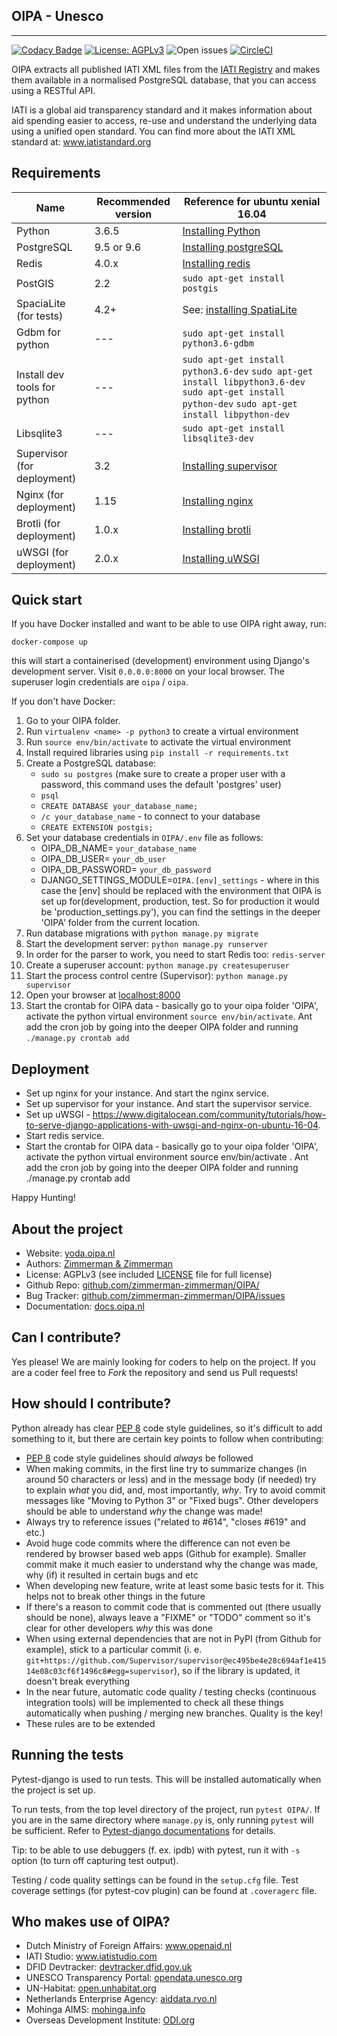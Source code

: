 ## OIPA - Unesco
--------

[![Codacy Badge](https://api.codacy.com/project/badge/Coverage/66a6772e1f264199830b01a86f9a2b47)](https://www.codacy.com/app/eimantas_4/OIPA?utm_source=github.com&utm_medium=referral&utm_content=zimmerman-zimmerman/OIPA&utm_campaign=Badge_Coverage)
[![License: AGPLv3](https://img.shields.io/badge/License-AGPL%20v3-blue.svg)](https://github.com/zimmerman-zimmerman/OIPA/blob/master/LICENSE.MD)
![Open issues](https://img.shields.io/github/issues/zimmerman-zimmerman/OIPA.svg?style=flat)
[![CircleCI](https://circleci.com/gh/zimmerman-zimmerman/OIPA.svg?style=svg)](https://circleci.com/gh/zimmerman-zimmerman/OIPA)


OIPA extracts all published IATI XML files from the [IATI Registry](http://www.iatiregistry.org/publisher) and makes them available in a normalised PostgreSQL database, that you can access using a RESTful API.

IATI is a global aid transparency standard and it makes information about aid spending easier to access, re-use and understand the underlying data using a unified open standard. You can find more about the IATI XML standard at: <a href="http://www.iatistandard.org" target="_blank">www.iatistandard.org</a>

## Requirements

| Name                   | Recommended version | Reference for ubuntu xenial 16.04 |
| ---                    | ---       | ---                 | 
| Python                 | 3.6.5     | <a href="http://ubuntuhandbook.org/index.php/2017/07/install-python-3-6-1-in-ubuntu-16-04-lts/"> Installing Python </a> |
| PostgreSQL             | 9.5 or 9.6 | <a href="https://www.digitalocean.com/community/tutorials/how-to-install-and-use-postgresql-on-ubuntu-16-04">Installing postgreSQL</a> |
| Redis                  | 4.0.x | <a href="https://medium.com/@jonbaldie/how-to-install-redis-4-x-manually-on-an-older-linux-kernel-b18133df0fd3">Installing redis</a> |
| PostGIS                | 2.2 | ```sudo apt-get install postgis``` |
| SpaciaLite (for tests) | 4.2+ | See: <a href="https://docs.djangoproject.com/en/2.0/ref/contrib/gis/install/spatialite/">installing SpatiaLite</a> |
| Gdbm for python | --- | ```sudo apt-get install python3.6-gdbm``` |
| Install dev tools for python | --- | ```sudo apt-get install python3.6-dev``` ```sudo apt-get install libpython3.6-dev``` ```sudo apt-get install python-dev``` ```sudo apt-get install libpython-dev``` |
| Libsqlite3 | --- | ```sudo apt-get install libsqlite3-dev``` |
| Supervisor (for deployment) | 3.2 | <a href="https://www.digitalocean.com/community/tutorials/how-to-install-and-manage-supervisor-on-ubuntu-and-debian-vps"> Installing supervisor </a> |
| Nginx (for deployment) | 1.15 | <a href="https://www.digitalocean.com/community/tutorials/how-to-install-nginx-on-ubuntu-16-04 "> Installing nginx </a> | 
| Brotli (for deployment) | 1.0.x | <a href="https://www.howtoinstall.co/en/ubuntu/xenial/brotli"> Installing brotli </a> | 
| uWSGI (for deployment) | 2.0.x | <a href="https://www.digitalocean.com/community/tutorials/how-to-serve-django-applications-with-uwsgi-and-nginx-on-ubuntu-16-04"> Installing uWSGI </a> |



## Quick start

If you have Docker installed and want to be able to use OIPA right away, run:

```
docker-compose up
```

this will start a containerised (development) environment using Django's development server. Visit `0.0.0.0:8000` on your local browser. The superuser login credentials are `oipa` / `oipa`.

If you don't have Docker:

1. Go to your OIPA folder.
2. Run ```virtualenv <name> -p python3``` to create a virtual environment
3. Run ```source env/bin/activate``` to activate the virtual environment
4. Install required libraries using ```pip install -r requirements.txt```
5. Create a PostgreSQL database:
    * ```sudo su postgres```  (make sure to create a proper user with a password, this command uses the default 'postgres' user)
    * ```psql```
    * ```CREATE DATABASE your_database_name;```
    * ```/c your_database_name``` - to connect to your database
    * ```CREATE EXTENSION postgis;``` 
6. Set your database credentials in ```OIPA/.env``` file as follows:
   * OIPA_DB_NAME= ```your_database_name```
   * OIPA_DB_USER= ```your_db_user```
   * OIPA_DB_PASSWORD= ```your_db_password```
   * DJANGO_SETTINGS_MODULE=```OIPA.[env]_settings``` - where in this case the [env] should be replaced with the environment that     OIPA is set up for(development, production, test. So for production it would be 'production_settings.py'), you can find     the settings in the deeper 'OIPA' folder from the current location.
7. Run database migrations with ```python manage.py migrate```
8. Start the development server: ```python manage.py runserver```
8. In order for the parser to work, you need to start Redis too: ```redis-server```
9. Create a superuser account: `python manage.py createsuperuser`
10. Start the process control centre (Supervisor): ```python manage.py supervisor```
11. Open your browser at <a href="http://localhost:8000" target="_blank">localhost:8000</a>
12. Start the crontab for OIPA data - basically go to your oipa folder 'OIPA', activate the python virtual environment ```source env/bin/activate```. Ant add the cron job by going into the deeper OIPA folder and running 
```./manage.py crontab add```

## Deployment

   * Set up nginx for your instance. And start the nginx service.
   * Set up supervisor for your instance. And start the supervisor service.
   * Set up uWSGI - https://www.digitalocean.com/community/tutorials/how-to-serve-django-applications-with-uwsgi-and-nginx-on-ubuntu-16-04. 
   * Start redis service.
   * Start the crontab for OIPA data - basically go to your oipa folder 'OIPA', activate the python virtual environment source env/bin/activate . Ant add the cron job by going into the deeper OIPA folder and running ./manage.py crontab add 

Happy Hunting!

## About the project
* Website:         <a href="https://yoda.oipa.nl" target="_blank">yoda.oipa.nl</a>
* Authors:          <a href="https://www.zimmermanzimmerman.nl/" target="_blank">Zimmerman & Zimmerman</a>
* License:          AGPLv3 (see included <a href="https://github.com/zimmerman-zimmerman/OIPA/blob/master/LICENSE.MD" target="_blank">LICENSE</a> file for full license)
* Github Repo:      <a href="https://github.com/zimmerman-zimmerman/OIPA/" target="_blank">github.com/zimmerman-zimmerman/OIPA/</a>
* Bug Tracker:      <a href="https://github.com/zimmerman-zimmerman/OIPA/issues" target="_blank">github.com/zimmerman-zimmerman/OIPA/issues</a>
* Documentation:    <a href="https://github.com/zimmerman-zimmerman/OIPA/wiki" target="_blank">docs.oipa.nl</a>


## Can I contribute?

Yes please! We are mainly looking for coders to help on the project. If you are a coder feel free to *Fork* the repository and send us Pull requests!

## How should I contribute?

Python already has clear <a href="https://www.python.org/dev/peps/pep-0008/" target="_blank">PEP 8</a> code style guidelines, so it's difficult to add something to it, but there are certain key points to follow when contributing:

* <a href="https://www.python.org/dev/peps/pep-0008/" target="_blank">PEP 8</a> code style guidelines should _always_ be followed
* When making commits, in the first line try to summarize changes (in around 50 characters or less) and in the message body (if needed) try to explain _what_ you did, and, most importantly, _why_. Try to avoid commit messages like "Moving to Python 3" or "Fixed bugs". Other developers should be able to understand _why_ the change was made!
* Always try to reference issues ("related to #614", "closes #619" and etc.)
* Avoid huge code commits where the difference can not even be rendered by browser based web apps (Github for example). Smaller commit make it much easier to understand why the change was made, why (if) it resulted in certain bugs and etc
* When developing new feature, write at least some basic tests for it. This helps not to break other things in the future
* If there's a reason to commit code that is commented out (there usually should be none), always leave a "FIXME" or "TODO" comment so it's clear for other developers _why_ this was done
* When using external dependencies that are not in PyPI (from Github for example), stick to a particular commit (i. e. `git+https://github.com/Supervisor/supervisor@ec495be4e28c694af1e41514e08c03cf6f1496c8#egg=supervisor`), so if the library is updated, it doesn't break everything
* In the near future, automatic code quality / testing checks (continuous integration tools) will be implemented to check all these things automatically when pushing / merging new branches. Quality is the key!
* These rules are to be extended

## Running the tests
Pytest-django is used to run tests. This will be installed automatically when the project is set up.

To run tests, from the top level directory of the project, run ```pytest OIPA/```. If you are in the same directory where ```manage.py``` is, only running ```pytest``` will be sufficient. Refer to <a href="https://pytest-django.readthedocs.io/en/latest/#" target="_blank">Pytest-django documentations</a> for details.

Tip: to be able to use debuggers (f. ex. ipdb) with pytest, run it with `-s` option (to turn off capturing test output).

Testing / code quality settings can be found in the `setup.cfg` file. Test coverage settings (for pytest-cov plugin) can be found at `.coveragerc` file.


## Who makes use of OIPA?
* Dutch Ministry of Foreign Affairs:         <a href="https://www.openaid.nl" target="_blank">www.openaid.nl</a>
* IATI Studio:                               <a href="https://www.iatistudio.com/" target="_blank">www.iatistudio.com</a>
* DFID Devtracker:                           <a href="https://devtracker.dfid.gov.uk/" target="_blank">devtracker.dfid.gov.uk</a>
* UNESCO Transparency Portal:                <a href="https://opendata.unesco.org" target="_blank">opendata.unesco.org</a>
* UN-Habitat:                                <a href="http://open.unhabitat.org" target="_blank">open.unhabitat.org</a>
* Netherlands Enterprise Agency:             <a href="https://aiddata.rvo.nl/" target="_blank">aiddata.rvo.nl</a>
* Mohinga AIMS:                              <a href="http://mohinga.info/en/" target="_blank">mohinga.info</a>
* Overseas Development Institute:            <a href="https://transparency.odi.org/" target="_blank">ODI.org</a>
